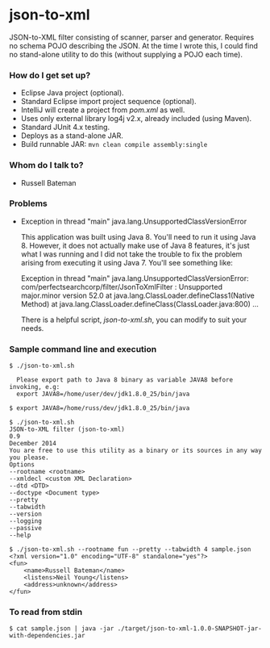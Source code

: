 # json-to-xml #

JSON-to-XML filter consisting of scanner, parser and generator. Requires
no schema POJO describing the JSON. At the time I wrote this, I could
find no stand-alone utility to do this (without supplying a POJO each
time).


### How do I get set up? ###

* Eclipse Java project (optional).
* Standard Eclipse import project sequence (optional).
* IntelliJ will create a project from *pom.xml* as well.
* Uses only external library log4j v2.x, already included (using Maven).
* Standard JUnit 4.x testing.
* Deploys as a stand-alone JAR.
* Build runnable JAR: `mvn clean compile assembly:single`


### Whom do I talk to? ###

* Russell Bateman


### Problems

* Exception in thread "main" java.lang.UnsupportedClassVersionError

  This application was built using Java 8. You'll need to run it using Java 8.
  However, it does not actually make use of Java 8 features, it's just what I
  was running and I did not take the trouble to fix the problem arising from
  executing it using Java 7. You'll see something like:

    Exception in thread "main" java.lang.UnsupportedClassVersionError: com/perfectsearchcorp/filter/JsonToXmlFilter : Unsupported major.minor version 52.0
        at java.lang.ClassLoader.defineClass1(Native Method)
        at java.lang.ClassLoader.defineClass(ClassLoader.java:800)
        ...

  There is a helpful script, *json-to-xml.sh*, you can modify to suit your
  needs.


### Sample command line and execution
    $ ./json-to-xml.sh

      Please export path to Java 8 binary as variable JAVA8 before invoking, e.g:
      export JAVA8=/home/user/dev/jdk1.8.0_25/bin/java

    $ export JAVA8=/home/russ/dev/jdk1.8.0_25/bin/java

    $ ./json-to-xml.sh
    JSON-to-XML filter (json-to-xml)
    0.9
    December 2014
    You are free to use this utility as a binary or its sources in any way you please.
    Options
    --rootname <rootname>
    --xmldecl <custom XML Declaration>
    --dtd <DTD>
    --doctype <Document type>
    --pretty
    --tabwidth
    --version
    --logging
    --passive
    --help

    $ ./json-to-xml.sh --rootname fun --pretty --tabwidth 4 sample.json
    <?xml version="1.0" encoding="UTF-8" standalone="yes"?>
    <fun>
        <name>Russell Bateman</name>
        <listens>Neil Young</listens>
        <address>unknown</address>
    </fun>

### To read from stdin
    $ cat sample.json | java -jar ./target/json-to-xml-1.0.0-SNAPSHOT-jar-with-dependencies.jar

